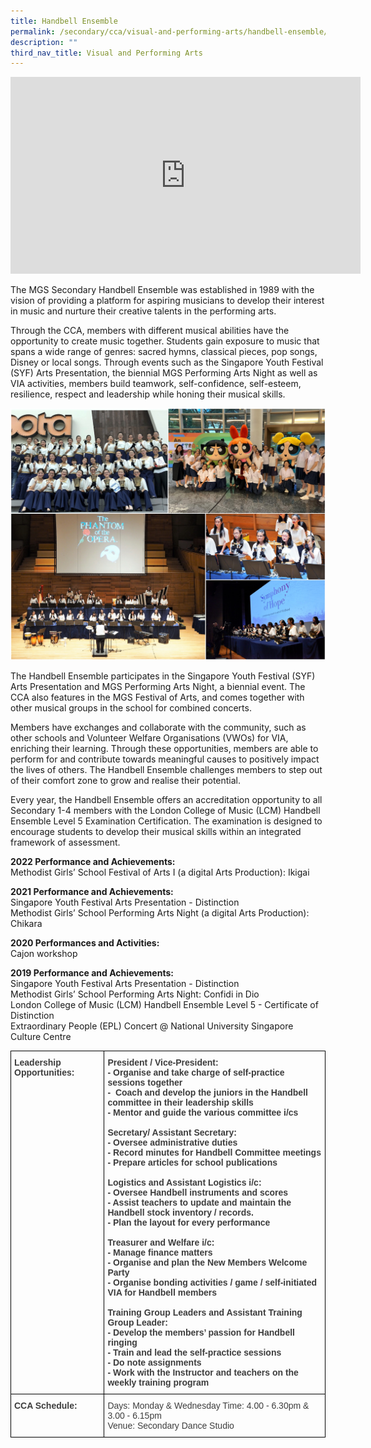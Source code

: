 ```yaml
---
title: Handbell Ensemble
permalink: /secondary/cca/visual-and-performing-arts/handbell-ensemble/
description: ""
third_nav_title: Visual and Performing Arts
---
```


<iframe width="560" height="315" src="https://www.youtube.com/embed/rkpS-FviCgM" title="YouTube video player" frameborder="0" allow="accelerometer; autoplay; clipboard-write; encrypted-media; gyroscope; picture-in-picture" allowfullscreen></iframe>

The MGS Secondary Handbell Ensemble was established in 1989 with the vision of providing a platform for aspiring musicians to develop their interest in music and nurture their creative talents in the performing arts.  

Through the CCA, members with different musical abilities have the opportunity to create music together. Students gain exposure to music that spans a wide range of genres: sacred hymns, classical pieces, pop songs, Disney or local songs. Through events such as the Singapore Youth Festival (SYF) Arts Presentation, the biennial MGS Performing Arts Night as well as VIA activities, members build teamwork, self-confidence, self-esteem, resilience, respect and leadership while honing their musical skills.

![](/images/handbell%20choir.jpg)

The Handbell Ensemble participates in the Singapore Youth Festival (SYF) Arts Presentation and MGS Performing Arts Night, a biennial event. The CCA also features in the MGS Festival of Arts, and comes together with other musical groups in the school for combined concerts.

Members have exchanges and collaborate with the community, such as other schools and Volunteer Welfare Organisations (VWOs) for VIA, enriching their learning. Through these opportunities, members are able to perform for and contribute towards meaningful causes to positively impact the lives of others. The Handbell Ensemble challenges members to step out of their comfort zone to grow and realise their potential.

Every year, the Handbell Ensemble offers an accreditation opportunity to all Secondary 1-4 members with the London College of Music (LCM) Handbell Ensemble Level 5 Examination Certification. The examination is designed to encourage students to develop their musical skills within an integrated framework of assessment.

**2022 Performance and Achievements:** <br>
Methodist Girls’ School Festival of Arts I (a digital Arts Production): Ikigai

**2021 Performance and Achievements:**  <br>
Singapore Youth Festival Arts Presentation - Distinction  
Methodist Girls’ School Performing Arts Night (a digital Arts Production): Chikara

**2020 Performances and Activities:** <br>
Cajon workshop

**2019 Performance and Achievements:** <br>
Singapore Youth Festival Arts Presentation - Distinction <br> 
Methodist Girls’ School Performing Arts Night: Confidi in Dio  <br>
London College of Music (LCM) Handbell Ensemble Level 5 - Certificate of Distinction  <br>
Extraordinary People (EPL) Concert @ National University Singapore Culture Centre

<style type="text/css">
.tg  {border-collapse:collapse;border-spacing:0;}
.tg td{border-color:black;border-style:solid;border-width:1px;font-family:Arial, sans-serif;font-size:14px;
  overflow:hidden;padding:10px 5px;word-break:normal;}
.tg th{border-color:black;border-style:solid;border-width:1px;font-family:Arial, sans-serif;font-size:14px;
  font-weight:normal;overflow:hidden;padding:10px 5px;word-break:normal;}
.tg .tg-uwnk{color:#3D3D3D;text-align:left;vertical-align:top}
.tg .tg-bzr3{color:#3D3D3D;font-weight:bold;text-align:left;vertical-align:top}
</style>
<table class="tg">
<thead>
  <tr>
    <th class="tg-bzr3">Leadership Opportunities:</th>
    <th class="tg-bzr3">President / Vice-President:<br>- Organise and take charge of self-practice sessions together<br>-&nbsp;&nbsp;Coach and develop the juniors in the Handbell committee in their leadership skills<br>- Mentor and guide the various committee i/cs<br><br>Secretary/ Assistant Secretary:<br>- Oversee administrative duties<br>- Record minutes for Handbell Committee meetings<br>- Prepare articles for school publications<br><br>Logistics and Assistant Logistics i/c:<br>- Oversee Handbell instruments and scores<br>- Assist teachers to update and maintain the Handbell stock inventory / records.<br>- Plan the layout for every performance<br><br>Treasurer and Welfare i/c:<br>- Manage finance matters<br>- Organise and plan the New Members Welcome Party<br>- Organise bonding activities / game / self-initiated VIA for Handbell members<br><br>Training Group Leaders and Assistant Training Group Leader:<br>- Develop the members’ passion for Handbell ringing<br>- Train and lead the self-practice sessions<br>- Do note assignments<br>- Work with the Instructor and teachers on the weekly training program</th>
  </tr>
</thead>
<tbody>
  <tr>
    <td class="tg-bzr3">CCA Schedule:<br></td>
    <td class="tg-uwnk"><span style="color:inherit;background-color:transparent">Days: Monday &amp; Wednesday Time: 4.00 - 6.30pm &amp; 3.00 - 6.15pm</span><br><span style="color:inherit;background-color:transparent">Venue: Secondary Dance Studio</span></td>
  </tr>
</tbody>
</table>